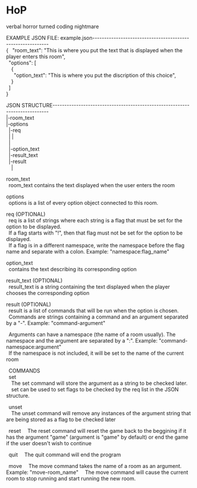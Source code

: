 # HoP
verbal horror turned coding nightmare

EXAMPLE JSON FILE: example.json-----------------------------------------------------------<br />
{
&ensp;"room_text": "This is where you put the text that is displayed when the player enters this room",<br />
&ensp;"options": [<br />
&ensp;&ensp;{<br />
&ensp;&ensp;&ensp;"option_text": "This is where you put the discription of this choice",<br />
&ensp;&ensp;}<br />
&ensp;]<br />
}<br />  

JSON STRUCTURE----------------------------------------------------------------------------  
|-room_text  
|-options  
&ensp;|-req  
&ensp;| |  
&ensp;|  
&ensp;|-option_text  
&ensp;|-result_text  
&ensp;|-result  
&ensp;&ensp;|  

room_text  
&ensp;room_text contains the text displayed when the user enters the room  

options  
&ensp;options is a list of every option object connected to this room.  

req (OPTIONAL)  
&ensp;req is a list of strings where each string is a flag that must be set for the option to be displayed.  
&ensp;If a flag starts with "!", then that flag must not be set for the option to be displayed.  
&ensp;If a flag is in a different namespace, write the namespace before the flag name and separate with a colon. Example: "namespace:flag_name"  

option_text  
&ensp;contains the text describing its corresponding option  
  
result_text (OPTIONAL)  
&ensp;result_text is a string containing the text displayed when the player chooses the corresponding option  
  
result (OPTIONAL)  
&ensp;result is a list of commands that will be run when the option is chosen.  
&ensp;Commands are strings containing a command and an argument separated by a "-". Example: "command-argument"  
  
&ensp;Arguments can have a namespace (the name of a room usually). The namespace and the argument are separated by a ":". Example: "command-namespace:argument"  
&ensp;If the namespace is not included, it will be set to the name of the current room  
  
&ensp;COMMANDS  
&ensp;set  
&ensp;&ensp;The set command will store the argument as a string to be checked later.  
&ensp;&ensp;set can be used to set flags to be checked by the req list in the JSON structure.  
    
&ensp;unset  
&ensp;&ensp;The unset command will remove any instances of the argument string that are being stored as a flag to be checked later  

&ensp;reset
&ensp;&ensp;The reset command will reset the game back to the beggining if it has the argument "game" (argument is "game" by default) or end the game if the user doesn't wish to continue

&ensp;quit
&ensp;&ensp;The quit command will end the program

&ensp;move
&ensp;&ensp;The move command takes the name of a room as an argument. Example: "move-room_name"
&ensp;&ensp;The move command will cause the current room to stop running and start running the new room.
    

